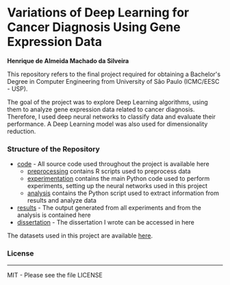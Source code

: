 # Variations of Deep Learning for Cancer Diagnosis Using Gene Expression Data

**Henrique de Almeida Machado da Silveira**

This repository refers to the final project required for obtaining a Bachelor's Degree in Computer Engineering from University of São Paulo (ICMC/EESC - USP).

The goal of the project was to explore Deep Learning algorithms, using them to analyze gene expression data related to cancer diagnosis. Therefore, I used deep neural networks to classify data and evaluate their performance. A Deep Learning model was also used for dimensionality reduction.

### Structure of the Repository

* [code](https://github.com/henrisilver/DeepLearningCancer/tree/master/code) - All source code used throughout the project is available here
    * [preprocessing](https://github.com/henrisilver/DeepLearningCancer/tree/master/code/preprocessing) contains R scripts used to preprocess data
    * [experimentation](https://github.com/henrisilver/DeepLearningCancer/tree/master/code/experimentation) contains the main Python code used to perform experiments, setting up the neural networks used in this project
    * [analysis](https://github.com/henrisilver/DeepLearningCancer/tree/master/code/analysis) contains the Python script used to extract information from results and analyze data
* [results](https://github.com/henrisilver/DeepLearningCancer/tree/master/results) - The output generated from all experiments and from the analysis is contained here
* [dissertation](https://github.com/henrisilver/DeepLearningCancer/tree/master/dissertation) - The dissertation I wrote can be accessed in here

The datasets used in this project are available [here](https://1drv.ms/f/s!AsMqaJwMFxgLjGEVKp2LwPy36HZM).



### License
----

MIT - Please see the file LICENSE


